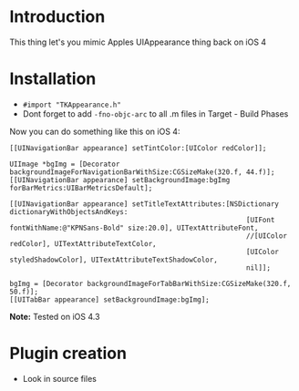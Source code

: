 Introduction
=========================

This thing let's you mimic Apples UIAppearance thing back on iOS 4

Installation
=========================

* `#import "TKAppearance.h"`
* Dont forget to add `-fno-objc-arc` to all .m files in Target - Build Phases


Now you can do something like this on iOS 4:

```objc
[[UINavigationBar appearance] setTintColor:[UIColor redColor]];
    
UIImage *bgImg = [Decorator backgroundImageForNavigationBarWithSize:CGSizeMake(320.f, 44.f)];
[[UINavigationBar appearance] setBackgroundImage:bgImg forBarMetrics:UIBarMetricsDefault];

[[UINavigationBar appearance] setTitleTextAttributes:[NSDictionary dictionaryWithObjectsAndKeys:
                                                          [UIFont fontWithName:@"KPNSans-Bold" size:20.0], UITextAttributeFont,
                                                          //[UIColor redColor], UITextAttributeTextColor,
                                                          [UIColor styledShadowColor], UITextAttributeTextShadowColor,
                                                          nil]];

bgImg = [Decorator backgroundImageForTabBarWithSize:CGSizeMake(320.f, 50.f)];
[[UITabBar appearance] setBackgroundImage:bgImg];

```

**Note:** Tested on iOS 4.3

Plugin creation
=========================
* Look in source files



